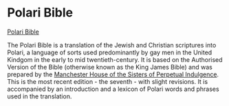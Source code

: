 # Polari Bible
[Polari Bible](https://kittensyzygy.github.io/polari-bible/home.html)

The Polari Bible is a translation of the Jewish and Christian scriptures into Polari, a language of sorts used predominantly by gay men in the United Kindgom in the early to mid twentieth-century. It is based on the Authorised Version of the Bible (otherwise known as the King James Bible) and was prepared by the [Manchester House of the Sisters of Perpetual Indulgence](https://www.themanchestersisters.org/). This is the most recent edition - the seventh - with slight revisions. It is accompanied by an introduction and a lexicon of Polari words and phrases used in the translation.
